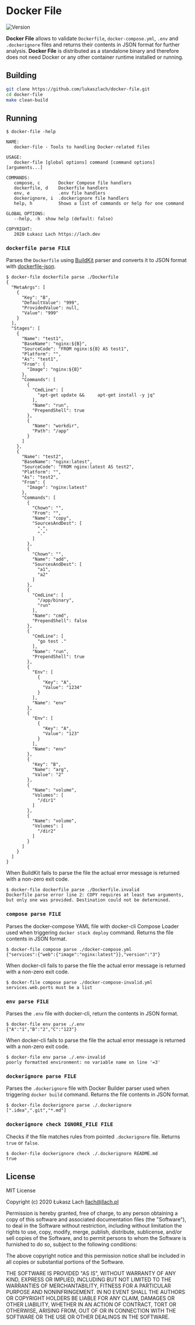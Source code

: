 # Docker File

![Version](https://img.shields.io/badge/version-1.0-lightgrey.svg?style=flat)

**Docker File** allows to validate `Dockerfile`, `docker-compose.yml`, `.env` and `.dockerignore` files and returns their contents in JSON format for further analysis. **Docker File** is distributed as a standalone binary and therefore does not need Docker or any other container runtime installed or running.

## Building

```bash
git clone https://github.com/lukaszlach/docker-file.git
cd docker-file
make clean-build
```

## Running

```
$ docker-file -help

NAME:
   docker-file - Tools to handling Docker-related files

USAGE:
   docker-file [global options] command [command options] [arguments...]

COMMANDS:
   compose, c       Docker Compose file handlers
   dockerfile, d    Dockerfile handlers
   env, e           .env file handlers
   dockerignore, i  .dockerignore file handlers
   help, h          Shows a list of commands or help for one command

GLOBAL OPTIONS:
   --help, -h  show help (default: false)

COPYRIGHT:
   2020 Łukasz Lach https://lach.dev
```

### `dockerfile parse FILE`

Parses the `Dockerfile` using [BuildKit](https://github.com/moby/buildkit) parser and converts it to JSON format with [dockerfile-json](https://github.com/keilerkonzept/dockerfile-json).

```
$ docker-file dockerfile parse ./Dockerfile
{
  "MetaArgs": [
    {
      "Key": "B",
      "DefaultValue": "999",
      "ProvidedValue": null,
      "Value": "999"
    }
  ],
  "Stages": [
    {
      "Name": "test1",
      "BaseName": "nginx:${B}",
      "SourceCode": "FROM nginx:${B} AS test1",
      "Platform": "",
      "As": "test1",
      "From": {
        "Image": "nginx:${B}"
      },
      "Commands": [
        {
          "CmdLine": [
            "apt-get update &&     apt-get install -y jq"
          ],
          "Name": "run",
          "PrependShell": true
        },
        {
          "Name": "workdir",
          "Path": "/app"
        }
      ]
    },
    {
      "Name": "test2",
      "BaseName": "nginx:latest",
      "SourceCode": "FROM nginx:latest AS test2",
      "Platform": "",
      "As": "test2",
      "From": {
        "Image": "nginx:latest"
      },
      "Commands": [
        {
          "Chown": "",
          "From": "",
          "Name": "copy",
          "SourcesAndDest": [
            ".",
            "."
          ]
        },
        {
          "Chown": "",
          "Name": "add",
          "SourcesAndDest": [
            "a1",
            "a2"
          ]
        },
        {
          "CmdLine": [
            "/app/binary",
            "run"
          ],
          "Name": "cmd",
          "PrependShell": false
        },
        {
          "CmdLine": [
            "go test ."
          ],
          "Name": "run",
          "PrependShell": true
        },
        {
          "Env": [
            {
              "Key": "A",
              "Value": "1234"
            }
          ],
          "Name": "env"
        },
        {
          "Env": [
            {
              "Key": "A",
              "Value": "123"
            }
          ],
          "Name": "env"
        },
        {
          "Key": "B",
          "Name": "arg",
          "Value": "2"
        },
        {
          "Name": "volume",
          "Volumes": [
            "/dir1"
          ]
        },
        {
          "Name": "volume",
          "Volumes": [
            "/dir2"
          ]
        }
      ]
    }
  ]
}
```

When BuildKit fails to parse the file the actual error message is returned with a non-zero exit code.

```
$ docker-file dockerfile parse ./Dockerfile.invalid
Dockerfile parse error line 2: COPY requires at least two arguments, but only one was provided. Destination could not be determined.
```

### `compose parse FILE`

Parses the docker-compose YAML file with docker-cli Compose Loader used when triggering `docker stack deploy` command. 
Returns the file contents in JSON format.

```
$ docker-file compose parse ./docker-compose.yml
{"services":{"web":{"image":"nginx:latest"}},"version":"3"}
```

When docker-cli fails to parse the file the actual error message is returned with a non-zero exit code.

```
$ docker-file compose parse ./docker-compose-invalid.yml
services.web.ports must be a list
```

### `env parse FILE`

Parses the `.env` file with docker-cli, return the contents in JSON format.

```
$ docker-file env parse ./.env
{"A":"1","B":"2","C":"123"}
```

When docker-cli fails to parse the file the actual error message is returned with a non-zero exit code.

```
$ docker-file env parse ./.env-invalid
poorly formatted environment: no variable name on line '=3'
```

### `dockerignore parse FILE`

Parses the `.dockerignore` file with Docker Builder parser used when triggering `docker build` command. 
Returns the file contents in JSON format.

```
$ docker-file dockerignore parse ./.dockerignore
[".idea",".git","*.md"]
```

### `dockerignore check IGNORE_FILE FILE`

Checks if the file matches rules from pointed `.dockerignore` file.
Returns `true` or `false`.

```
$ docker-file dockerignore check ./.dockerignore README.md
true
```

## License

MIT License

Copyright (c) 2020 Łukasz Lach <llach@llach.pl>

Permission is hereby granted, free of charge, to any person obtaining a copy
of this software and associated documentation files (the "Software"), to deal
in the Software without restriction, including without limitation the rights
to use, copy, modify, merge, publish, distribute, sublicense, and/or sell
copies of the Software, and to permit persons to whom the Software is
furnished to do so, subject to the following conditions:

The above copyright notice and this permission notice shall be included in all
copies or substantial portions of the Software.

THE SOFTWARE IS PROVIDED "AS IS", WITHOUT WARRANTY OF ANY KIND, EXPRESS OR
IMPLIED, INCLUDING BUT NOT LIMITED TO THE WARRANTIES OF MERCHANTABILITY,
FITNESS FOR A PARTICULAR PURPOSE AND NONINFRINGEMENT. IN NO EVENT SHALL THE
AUTHORS OR COPYRIGHT HOLDERS BE LIABLE FOR ANY CLAIM, DAMAGES OR OTHER
LIABILITY, WHETHER IN AN ACTION OF CONTRACT, TORT OR OTHERWISE, ARISING FROM,
OUT OF OR IN CONNECTION WITH THE SOFTWARE OR THE USE OR OTHER DEALINGS IN THE
SOFTWARE.
